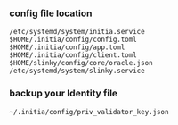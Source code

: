 ### config file location
```
/etc/systemd/system/initia.service
$HOME/.initia/config/config.toml
$HOME/.initia/config/app.toml
$HOME/.initia/config/client.toml
$HOME/slinky/config/core/oracle.json
/etc/systemd/system/slinky.service
```

### backup your Identity file
```
~/.initia/config/priv_validator_key.json
```
